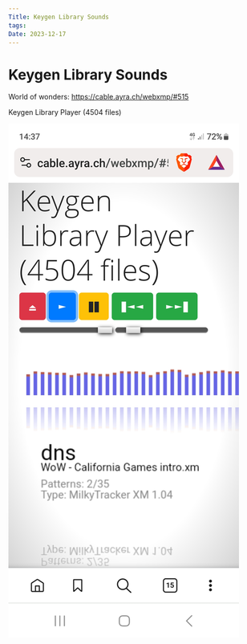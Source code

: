 ```yaml
---
Title: Keygen Library Sounds
tags: 
Date: 2023-12-17
---
```

# Keygen Library Sounds

World of wonders:
https://cable.ayra.ch/webxmp/#515

Keygen Library Player (4504 files)

![](../_asset/Screenshot_20231217_143712_Brave.jpg)
